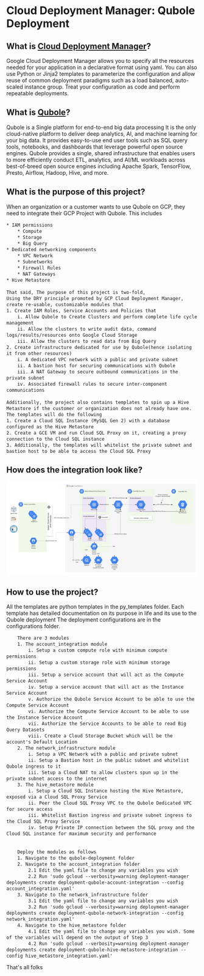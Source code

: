# Cloud Deployment Manager: Qubole Deployment 

<h2>What is <a href="https://cloud.google.com/deployment-manager/">Cloud Deployment Manager</a>?</h2>
<p>
    Google Cloud Deployment Manager allows you to specify all the resources needed for your application in a declarative format using yaml. 
    You can also use Python or Jinja2 templates to parameterize the configuration and allow reuse of common deployment paradigms such as a load balanced, auto-scaled instance group. 
    Treat your configuration as code and perform repeatable deployments.
</p>

<h2>What is <a href="https://www.qubole.com/">Qubole</a>?</h2>
<p>
    Qubole is a Single platform for end-to-end big data processing
    It is the only cloud-native platform to deliver deep analytics, AI, and machine learning for your big data. 
    It provides easy-to-use end user tools such as SQL query tools, notebooks, and dashboards that leverage powerful open source engines. 
    Qubole provides a single, shared infrastructure that enables users to more efficiently conduct ETL, analytics, and AI/ML workloads 
    across best-of-breed open source engines including Apache Spark, TensorFlow, Presto, Airflow, Hadoop, Hive, and more.
</p>

<h2>What is the purpose of this project?</h2>
<p>
    When an organization or a customer wants to use Qubole on GCP, they need to integrate their GCP Project with Qubole. This includes
    
    * IAM permissions
        * Compute
        * Storage
        * Big Query
    * Dedicated networking components
        * VPC Network
        * Subnetworks
        * Firewall Rules
        * NAT Gateways
    * Hive Metastore
    
    That said, The purpose of this project is two-fold,
    Using the DRY principle promoted by GCP Cloud Deployment Manager, create re-usable, customizable modules that
    1. Create IAM Roles, Service Accounts and Policies that 
        i. Allow Qubole to Create Clusters and perform complete life cycle management
        ii. Allow the clusters to write audit data, command logs/results/resources onto Google Cloud Storage
        iii. Allow the clusters to read data from Big Query
    2. Create infrastructure dedicated for use by Qubole(hence isolating it from other resources)
        i. A dedicated VPC network with a public and private subnet
        ii. A bastion host for securing communications with Qubole
        iii. A NAT Gateway to secure outbound communications in the private subnet
        iv. Associated firewall rules to secure inter-component communications
        
    Additionally, the project also contains templates to spin up a Hive Metastore if the customer or organization does not already have one.
    The templates will do the following
    1. Create a Cloud SQL Instance (MySQL Gen 2) with a database configured as the Hive Metastore
    2. Create a GCE VM and run Cloud SQL Proxy on it, creating a proxy connection to the Cloud SQL instance
    3. Additionally, the templates will whitelist the private subnet and bastion host to be able to access the Cloud SQL Proxy
</p>       

<h2>How does the integration look like?</h2>
<p>
    <img src="./readme_files/qubole_gcp_integration.png" title="Qubole GCP Integration Reference Architecture">
</p>

<h2>How to use the project?</h2>
<p>
    All the templates are python templates in the py_templates folder. Each template has detailed documentation on its purpose in life and its use to the Qubole deployment
    The deployment configurations are in the configurations folder.
</p>

        There are 3 modules
        1. The account_integration module
            i. Setup a custom compute role with minimum compute permissions
            ii. Setup a custom storage role with minimum storage permissions
            iii. Setup a service account that will act as the Compute Service Account
            iv. Setup a service account that will act as the Instance Service Account
            v. Authorize the Qubole Service Account to be able to use the Compute Service Account
            vi. Authorize the Compute Service Account to be able to use the Instance Service Account
            vii. Authorize the Service Accounts to be able to read Big Query Datasets
            viii. Create a Cloud Storage Bucket which will be the account's Default Location
        2. The network_infrastructure module
            i. Setup a VPC Network with a public and private subnet
            ii. Setup a Bastion host in the public subnet and whitelist Qubole ingress to it
            iii. Setup a Cloud NAT to allow clusters spun up in the private subnet access to the internet
        3. The hive_metastore module
            i. Setup a Cloud SQL Instance hosting the Hive Metastore, exposed via a Cloud SQL Proxy Service
            ii. Peer the Cloud SQL Proxy VPC to the Qubole Dedicated VPC for secure access
            iii. Whitelist Bastion ingress and private subnet ingress to the Cloud SQL Proxy Service
            iv. Setup Private IP connection between the SQL proxy and the Cloud SQL instance for maximum security and performance
    
    
        Deploy the modules as follows
        1. Navigate to the qubole-deployment folder
        2. Navigate to the account_integration folder
            2.1 Edit the yaml file to change any variables you wish
            2.2 Run 'sudo gcloud --verbosity=warning deployment-manager deployments create deployment-qubole-account-integration --config account_integration.yaml'
        3. Navigate to the network_infrastructure folder
            3.1 Edit the yaml file to change any variables you wish
            3.2 Run 'sudo gcloud --verbosity=warning deployment-manager deployments create deployment-qubole-network-integration --config network_integration.yaml'
        4. Navigate to the hive_metastore folder
            4.1 Edit the yaml file to change any variables you wish. Some of the variables will depend on the output of Step 3
            4.2 Run 'sudo gcloud --verbosity=warning deployment-manager deployments create deployment-qubole-hive-metastore-integration --config hive_metastore_integration.yaml'

<p>That's all folks</p>